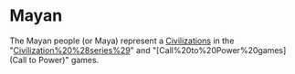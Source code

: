 # Mayan

The Mayan people (or Maya) represent a [Civilizations](civilization) in the "[Civilization%20%28series%29](Civilization)" and "[Call%20to%20Power%20games](Call to Power)" games.